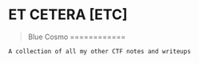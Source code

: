 # ET CETERA [ETC]
> Blue Cosmo
============

```
A collection of all my other CTF notes and writeups
```

